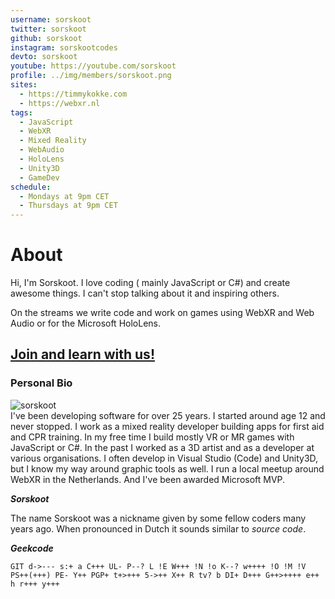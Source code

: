 ```yaml
---
username: sorskoot
twitter: sorskoot
github: sorskoot
instagram: sorskootcodes
devto: sorskoot
youtube: https://youtube.com/sorskoot
profile: ../img/members/sorskoot.png
sites:
  - https://timmykokke.com
  - https://webxr.nl
tags:
  - JavaScript
  - WebXR
  - Mixed Reality
  - WebAudio
  - HoloLens
  - Unity3D
  - GameDev
schedule:
  - Mondays at 9pm CET
  - Thursdays at 9pm CET
---
```


# About

Hi, I'm Sorskoot. I love coding ( mainly JavaScript or C#) and create awesome things. I can't stop talking about it and inspiring others.

On the streams we write code and work on games using WebXR and Web Audio or for the Microsoft HoloLens.

## [Join and learn with us!](https://twitch.tv/sorskoot)

### Personal Bio

![sorskoot](https://panels-images.twitch.tv/panel-77504814-image-030be827-6e68-4887-8465-646ff5035fe7)  
I've been developing software for over 25 years. I started around age 12 and never stopped. I work as a mixed reality developer building apps for first aid and CPR training. In my free time I build mostly VR or MR games with JavaScript or C#. In the past I worked as a 3D artist and as a developer at various organisations. I often develop in Visual Studio (Code) and Unity3D, but I know my way around graphic tools as well. I run a local meetup around WebXR in the Netherlands. And I've been awarded Microsoft MVP.

**_Sorskoot_**

The name Sorskoot was a nickname given by some fellow coders many years ago. When pronounced in Dutch it sounds similar to _source code_.

**_Geekcode_**

`GIT d->--- s:+ a C+++ UL- P--? L !E W+++ !N !o K--? w++++ !O !M !V PS++(+++) PE- Y++ PGP+ t+>+++ 5->++ X++ R tv? b DI+ D+++ G++>++++ e++ h r+++ y+++`
